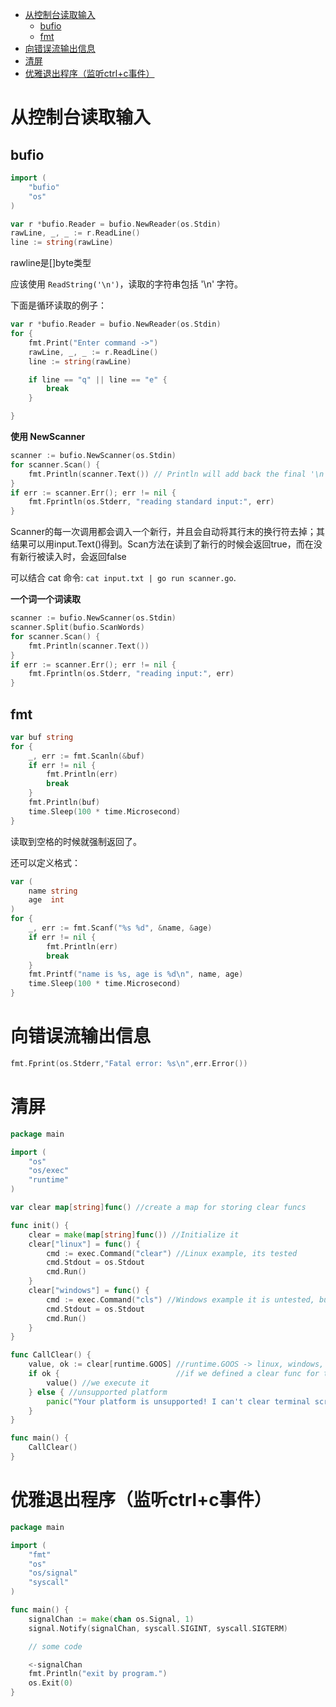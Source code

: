 <!-- TOC -->

- [从控制台读取输入](#从控制台读取输入)
    - [bufio](#bufio)
    - [fmt](#fmt)
- [向错误流输出信息](#向错误流输出信息)
- [清屏](#清屏)
- [优雅退出程序（监听ctrl+c事件）](#优雅退出程序监听ctrlc事件)

<!-- /TOC -->


# 从控制台读取输入

## bufio

```go
import (
	"bufio"
	"os"
)

var r *bufio.Reader = bufio.NewReader(os.Stdin)
rawLine, _, _ := r.ReadLine()
line := string(rawLine)
```

rawline是[]byte类型

应该使用 `ReadString('\n')`，读取的字符串包括 '\n' 字符。

下面是循环读取的例子：

```go
var r *bufio.Reader = bufio.NewReader(os.Stdin)
for {
	fmt.Print("Enter command ->")
	rawLine, _, _ := r.ReadLine()
	line := string(rawLine)

	if line == "q" || line == "e" {
		break
	}

}
```

**使用 NewScanner**

```go
scanner := bufio.NewScanner(os.Stdin)
for scanner.Scan() {
	fmt.Println(scanner.Text()) // Println will add back the final '\n'
}
if err := scanner.Err(); err != nil {
	fmt.Fprintln(os.Stderr, "reading standard input:", err)
}
```

Scanner的每一次调用都会调入一个新行，并且会自动将其行末的换行符去掉；其结果可以用input.Text()得到。Scan方法在读到了新行的时候会返回true，而在没有新行被读入时，会返回false

可以结合 cat 命令: `cat input.txt | go run scanner.go`.



**一个词一个词读取**

```go
scanner := bufio.NewScanner(os.Stdin)
scanner.Split(bufio.ScanWords)
for scanner.Scan() {
	fmt.Println(scanner.Text())
}
if err := scanner.Err(); err != nil {
	fmt.Fprintln(os.Stderr, "reading input:", err)
}
```

## fmt

```go
var buf string
for {
	_, err := fmt.Scanln(&buf)
	if err != nil {
		fmt.Println(err)
		break
	}
	fmt.Println(buf)
	time.Sleep(100 * time.Microsecond)
}
```

读取到空格的时候就强制返回了。

还可以定义格式：

```go
var (
	name string
	age  int
)
for {
	_, err := fmt.Scanf("%s %d", &name, &age)
	if err != nil {
		fmt.Println(err)
		break
	}
	fmt.Printf("name is %s, age is %d\n", name, age)
	time.Sleep(100 * time.Microsecond)
}
```


# 向错误流输出信息

```go
fmt.Fprint(os.Stderr,"Fatal error: %s\n",err.Error())
```

# 清屏

```go
package main

import (
	"os"
	"os/exec"
	"runtime"
)

var clear map[string]func() //create a map for storing clear funcs

func init() {
	clear = make(map[string]func()) //Initialize it
	clear["linux"] = func() {
		cmd := exec.Command("clear") //Linux example, its tested
		cmd.Stdout = os.Stdout
		cmd.Run()
	}
	clear["windows"] = func() {
		cmd := exec.Command("cls") //Windows example it is untested, but I think its working
		cmd.Stdout = os.Stdout
		cmd.Run()
	}
}

func CallClear() {
	value, ok := clear[runtime.GOOS] //runtime.GOOS -> linux, windows, darwin etc.
	if ok {                          //if we defined a clear func for that platform:
		value() //we execute it
	} else { //unsupported platform
		panic("Your platform is unsupported! I can't clear terminal screen :(")
	}
}

func main() {
	CallClear()
}

```


# 优雅退出程序（监听ctrl+c事件）

```go
package main

import (
	"fmt"
	"os"
	"os/signal"
	"syscall"
)

func main() {
	signalChan := make(chan os.Signal, 1)
	signal.Notify(signalChan, syscall.SIGINT, syscall.SIGTERM)

	// some code

	<-signalChan
	fmt.Println("exit by program.")
	os.Exit(0)
}
```
